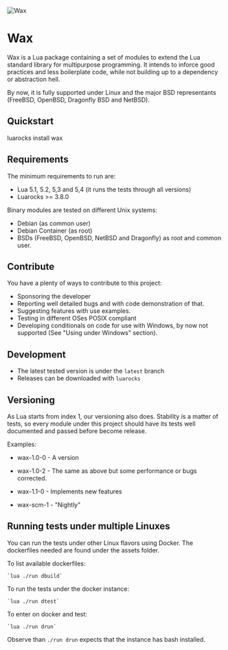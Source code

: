 ![Wax](https://repository-images.githubusercontent.com/527150563/25981ea3-4df3-4c7e-b496-6c66ee7a5574)

# Wax

Wax is a Lua package containing a set of modules to extend the Lua standard
library for multipurpose programming. It intends to inforce good practices
and less boilerplate code, while not building up to a dependency or abstraction
hell.

By now, it is fully supported under Linux and the major BSD representants
(FreeBSD, OpenBSD, Dragonfly BSD and NetBSD).


## Quickstart

luarocks install wax


## Requirements
The minimum requirements to run are:

* Lua 5.1, 5.2, 5,3 and 5,4 (it runs the tests through all versions)
* Luarocks >= 3.8.0

Binary modules are tested on different Unix systems:

* Debian (as common user)
* Debian Container (as root)
* BSDs (FreeBSD, OpenBSD, NetBSD and Dragonfly) as root and common user.


## Contribute

You have a plenty of ways to contribute to this project:

* Sponsoring the developer
* Reporting well detailed bugs and with code demonstration of that.
* Suggesting features with use examples.
* Testing in different OSes POSIX compliant
* Developing conditionals on code for use with Windows, by now not
supported (See "Using under Windows" section).


## Development

* The latest tested version is under the `latest` branch
* Releases can be downloaded with `luarocks`


## Versioning

As Lua starts from index 1, our versioning also does.
Stability is a matter of tests, so every module under this project
should have its tests well documented and passed before become release.

Examples:

* wax-1.0-0 - A version
* wax-1.0-2 - The same as above but some performance or bugs corrected.
* wax-1.1-0 - Implements new features

* wax-scm-1 - "Nightly"


## Running tests under multiple Linuxes

You can run the tests under other Linux flavors using Docker.
The dockerfiles needed are found under the assets folder.

To list available dockerfiles:

    `lua ./run dbuild`

To run the tests under the docker instance:

    `lua ./run dtest`

To enter on docker and test:

    `lua ./run drun`

Observe than `./run drun` expects that the instance has bash installed.


